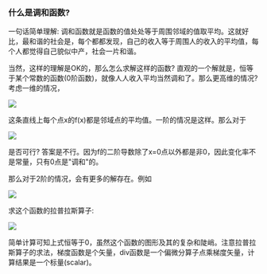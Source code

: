 ### 什么是调和函数?

一句话简单理解: 调和函数就是函数的值处处等于周围邻域的值取平均。这就好比，最和谐的社会是，每个都都发现，自己的收入等于周围人的收入的平均值，每个人都觉得自己貌似中产，社会一片和谐。

当然，这样的理解是OK的，那么怎么求解这样的函数? 直观的一个解就是，恒等于某个常数的函数(0阶函数)，就像人人收入平均当然调和了。那么更高维的情况? 考虑一维的情况，

<img src="https://latex.codecogs.com/gif.latex?%5Cbg_white%20f%28x%29%3Dax&plus;b">

这条直线上每个点x的f(x)都是邻域点的平均值。一阶的情况是这样。那么对于

<img src="https://latex.codecogs.com/gif.latex?%5Cbg_white%20f%28x%29%3Dx%5E2">

是否可行? 答案是不行。因为f的二阶导数除了x=0点以外都是非0，因此变化率不是常量，只有0点是"调和"的。

那么对于2阶的情况，会有更多的解存在。例如

<img src="https://latex.codecogs.com/gif.latex?%5Cbg_white%20f%28x%2Cy%29%3De%5Ex%20sin%28y%29">

求这个函数的拉普拉斯算子:

<img src="https://latex.codecogs.com/gif.latex?%5Cbg_white%20%5CDelta%20f%28x%2Cy%29%3D%20%5Cbigtriangledown%20.%20%5Cbigtriangledown%20e%5Ex%20sin%28y%29%20%3D%20%5Cfrac%20%7B%5Cpartial%20%5E2f%7D%7B%5Cpartial%20x%5E2%7D%20&plus;%20%5Cfrac%20%7B%5Cpartial%20%5E2f%7D%7B%5Cpartial%20y%5E2%7D">

简单计算可知上式恒等于0，虽然这个函数的图形及其的复杂和陡峭。注意拉普拉斯算子的求法，梯度函数是个矢量，div函数是一个偏微分算子点乘梯度矢量，计算结果是一个标量(scalar)。